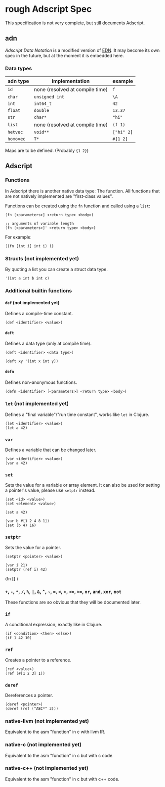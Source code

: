 # rough Adscript Spec
This specification is not very complete, but still documents Adscript.

## adn
_Adscript Data Notation_ is a modified version of
[EDN](https://github.com/edn-format/edn). It may become its own spec in the
future, but at the moment it is embedded here.

### Data types
| adn type  | implementation                  | example    |
|-----------|---------------------------------|------------|
| `id`      | none (resolved at compile time) | `f`        |
| `char`    | `unsigned int`                  | `\A`       |
| `int`     | `int64_t`                       | `42`       |
| `float`   | `double`                        | `13.37`    |
| `str`     | `char*`                         | `"hi"`     |
| `list`    | none (resolved at compile time) | `(f 1)`    |
| `hetvec`  | `void**`                        | `["hi" 2]` |
| `homovec` | `T*`                            | `#[1 2]`   |

Maps are to be defined. (Probably `{1 2}`)

<!--TODO: go into detail about those-->

## Adscript

### Functions
In Adscript there is another native data type: The function. All functions that
are not natively implemented are "first-class values".

Functions can be created using the `fn` function and called using a `list`:

```adscript
(fn [<parameters>] <return type> <body>)

;; arguments of variable length
(fn [<parameters>]' <return type> <body>)
```

For example:

```adscript
((fn [int i] int i) 1)
```

### Structs (not implemented yet)
By quoting a list you can create a struct data type.

```adscript
'(int a int b int c)
```

### Additional builtin functions

<!--TODO: a defn++ with c++ mangline-->

#### `def` (not implemented yet)
Defines a compile-time constant.

```adscript
(def <identifier> <value>)
```

#### `deft`
Defines a data type (only at compile time).

```adscript
(deft <identifier> <data type>)

(deft xy '(int x int y))
```

#### `defn`
Defines non-anonymous functions.

```adscript
(defn <identifier> [<parameters>] <return type> <body>)
```

### `let` (not implemented yet)
Defines a "final variable"/"run time constant", works like `let` in Clojure.
```adscript
(let <identifier> <value>)
(let a 42)
```

### `var`
Defines a variable that can be changed later.
```adscript
(var <identifier> <value>)
(var a 42)
```

### `set`
Sets the value for a variable or array element.
It can also be used for setting a pointer's value, please use `setptr` instead.

```adscript
(set <id> <value>)
(set <element> <value>)

(set a 42)

(var b #[1 2 4 8 1])
(set (b 4) 16)
```

### `setptr`
Sets the value for a pointer.
```adscript
(setptr <pointer> <value>)

(var i 21)
(setptr (ref i) 42)
```
(fn [<parameters>] <return type> <body>)

### `+`, `-`, `*`, `/`, `%`, `|`, `&`, `^`, `~`, `=`, `<`, `>`, `<=`, `>=`, `or`, `and`, `xor`, `not`
These functions are so obvious that they will be documented later.

### `if`
A conditional expression, exactly like in Clojure.

```adscript
(if <condition> <then> <else>)
(if 1 42 10)
```

### `ref`
<!-- This sentence makes absolutely no sense. (TODO: fix it) -->
Creates a pointer to a reference.

```adscript
(ref <value>)
(ref (#[1 2 3] 1))
```

### `deref`
Dereferences a pointer.

```adscript
(deref <pointer>)
(deref (ref ("ABC*" 3)))
```

<!--TODO: prettify this-->

### native-llvm (not implemented yet)
Equivalent to the asm "function" in c with llvm IR.

### native-c (not implemented yet)
Equivalent to the asm "function" in c but with c code.

### native-c++ (not implemented yet)
Equivalent to the asm "function" in c but with c++ code.


